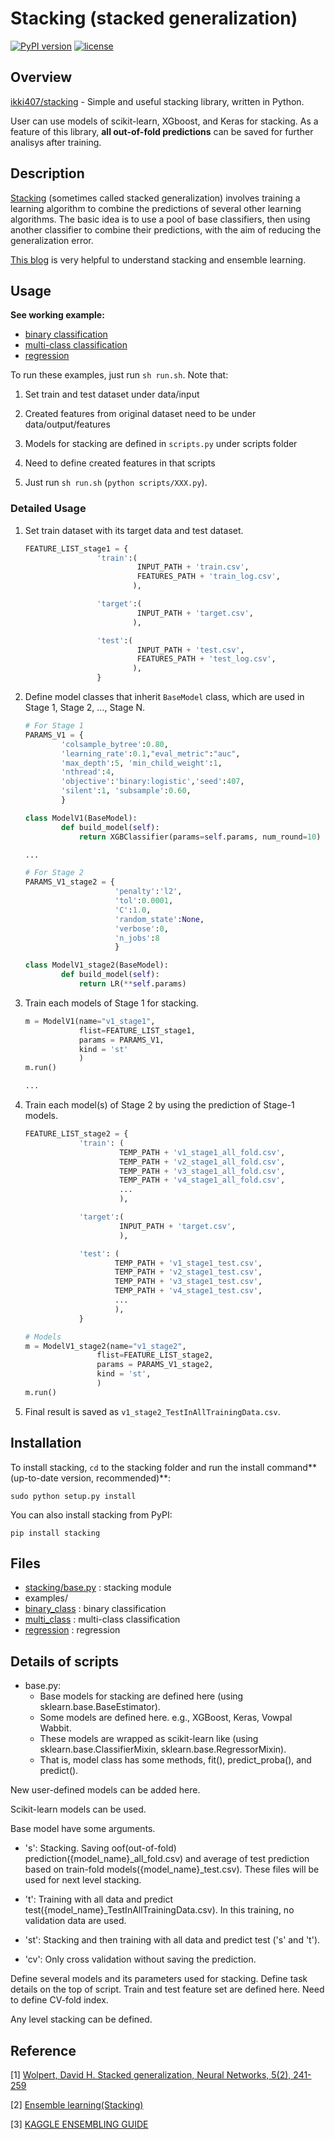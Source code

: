 Stacking (stacked generalization)
====

[![PyPI version](https://badge.fury.io/py/stacking.svg)](https://badge.fury.io/py/stacking)
[![license](https://img.shields.io/github/license/mashape/apistatus.svg?maxAge=2592000)](https://github.com/ikki407/stacking/LICENSE)

## Overview

[ikki407/stacking](https://github.com/ikki407/stacking) - Simple and useful stacking library, written in Python.

User can use models of scikit-learn, XGboost, and Keras for stacking.  As a feature of this library, **all out-of-fold predictions** can be saved for further analisys after training.

## Description

[Stacking](https://en.wikipedia.org/wiki/Ensemble_learning#Stacking) (sometimes called stacked generalization) involves training a learning algorithm to combine the predictions of several other learning algorithms. The basic idea is to use a pool of base classifiers, then using another classifier to combine their predictions, with the aim of reducing the generalization error. 

[This blog](http://mlwave.com/kaggle-ensembling-guide/) is very helpful to understand stacking and ensemble learning.


## Usage

**See working example:**
 
 * [binary classification](https://github.com/ikki407/stacking/tree/master/examples/binary_class)
 * [multi-class classification](https://github.com/ikki407/stacking/tree/master/examples/multi_class)
 * [regression](https://github.com/ikki407/stacking/tree/master/examples/regression)

To run these examples, just run `sh run.sh`. Note that: 

1. Set train and test dataset under data/input

2. Created features from original dataset need to be under data/output/features

3. Models for stacking are defined in `scripts.py` under scripts folder

4. Need to define created features in that scripts

5. Just run `sh run.sh` (`python scripts/XXX.py`).


### Detailed Usage

1. Set train dataset with its target data and test dataset.

    ```python
    FEATURE_LIST_stage1 = {
                    'train':(
                             INPUT_PATH + 'train.csv',
                             FEATURES_PATH + 'train_log.csv',
                            ),
    
                    'target':(
                             INPUT_PATH + 'target.csv',
                            ),
    
                    'test':(
                             INPUT_PATH + 'test.csv',
                             FEATURES_PATH + 'test_log.csv',
                            ),
                    }
    ```

2. Define model classes that inherit `BaseModel` class, which are used in Stage 1, Stage 2, ..., Stage N.

    ```python
    # For Stage 1
    PARAMS_V1 = {
            'colsample_bytree':0.80,
            'learning_rate':0.1,"eval_metric":"auc",
            'max_depth':5, 'min_child_weight':1,
            'nthread':4,
            'objective':'binary:logistic','seed':407,
            'silent':1, 'subsample':0.60,
            }
    
    class ModelV1(BaseModel):
            def build_model(self):
                return XGBClassifier(params=self.params, num_round=10)
    
    ...
    
    # For Stage 2
    PARAMS_V1_stage2 = {
                        'penalty':'l2',
                        'tol':0.0001, 
                        'C':1.0, 
                        'random_state':None, 
                        'verbose':0, 
                        'n_jobs':8
                        }
    
    class ModelV1_stage2(BaseModel):
            def build_model(self):
                return LR(**self.params)
    ```
    
3. Train each models of Stage 1 for stacking.

    ```python
    m = ModelV1(name="v1_stage1",
                flist=FEATURE_LIST_stage1,
                params = PARAMS_V1,
                kind = 'st'
                )
    m.run()
    
    ...
    ```

4. Train each model(s) of Stage 2 by using the prediction of Stage-1 models.

    ```python
    FEATURE_LIST_stage2 = {
                'train': (
                         TEMP_PATH + 'v1_stage1_all_fold.csv',
                         TEMP_PATH + 'v2_stage1_all_fold.csv',
                         TEMP_PATH + 'v3_stage1_all_fold.csv',
                         TEMP_PATH + 'v4_stage1_all_fold.csv',
                         ...
                         ),
    
                'target':(
                         INPUT_PATH + 'target.csv',
                         ),
    
                'test': (
                        TEMP_PATH + 'v1_stage1_test.csv',
                        TEMP_PATH + 'v2_stage1_test.csv',
                        TEMP_PATH + 'v3_stage1_test.csv',
                        TEMP_PATH + 'v4_stage1_test.csv',
                        ...                     
                        ),
                }
    
    # Models
    m = ModelV1_stage2(name="v1_stage2",
                    flist=FEATURE_LIST_stage2,
                    params = PARAMS_V1_stage2,
                    kind = 'st',
                    )
    m.run()
    ```

5. Final result is saved as `v1_stage2_TestInAllTrainingData.csv`.

## Installation
To install stacking, `cd` to the stacking folder and run the install command**(up-to-date version, recommended)**:
```
sudo python setup.py install
```

You can also install stacking from PyPI:
```
pip install stacking
```


## Files

- [stacking/base.py](https://github.com/ikki407/stacking/blob/master/stacking/base.py) : stacking module
- examples/
 - [binary_class](https://github.com/ikki407/stacking/tree/master/examples/binary_class) : binary classification
 - [multi_class](https://github.com/ikki407/stacking/tree/master/examples/multi_class) : multi-class classification
 - [regression](https://github.com/ikki407/stacking/tree/master/examples/regression) : regression


## Details of scripts

- base.py: 
  - Base models for stacking are defined here (using sklearn.base.BaseEstimator).
  - Some models are defined here. e.g., XGBoost, Keras, Vowpal Wabbit.
  - These models are wrapped as scikit-learn like (using sklearn.base.ClassifierMixin, sklearn.base.RegressorMixin).
  - That is, model class has some methods, fit(), predict_proba(), and predict().

New user-defined models can be added here.

Scikit-learn models can be used.

Base model have some arguments.

- 's': Stacking. Saving oof(out-of-fold) prediction({model_name}_all_fold.csv) and average of test prediction based on train-fold models({model_name}_test.csv). These files will be used for next level stacking.

- 't': Training with all data and predict test({model_name}_TestInAllTrainingData.csv). In this training, no validation data are used.

- 'st': Stacking and then training with all data and predict test ('s' and 't').

- 'cv': Only cross validation without saving the prediction.


Define several models and its parameters used for stacking.
Define task details on the top of script.
Train and test feature set are defined here. 
Need to define CV-fold index.

Any level stacking can be defined.

## Reference

[1] [Wolpert, David H. Stacked generalization, Neural Networks, 5(2), 241-259](http://machine-learning.martinsewell.com/ensembles/stacking/Wolpert1992.pdf)

[2] [Ensemble learning(Stacking)](https://en.wikipedia.org/wiki/Ensemble_learning#Stacking)

[3] [KAGGLE ENSEMBLING GUIDE](http://mlwave.com/kaggle-ensembling-guide/)

